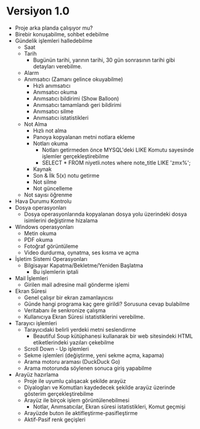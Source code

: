 # Versiyon 1.0

- Proje arka planda çalışıyor mu?
- Birebir konuşabilme, sohbet edebilme
- Gündelik işlemleri halledebilme
  - Saat
  - Tarih
    - Bugünün tarihi, yarının tarihi, 30 gün sonrasının tarihi gibi detayları verebilme.
  - Alarm
  - Anımsatıcı (Zamanı gelince okuyabilme)
    - Hızlı anımsatıcı
    - Anımsatıcı okuma
    - Anımsatıcı bildirimi (Show Balloon)
    - Anımsatıcı tamamlandı geri bildirimi
    - Anımsatıcı silme
    - Anımsatıcı istatistikleri
  - Not Alma
    - Hızlı not alma
    - Panoya kopyalanan metni notlara ekleme
    - Notları okuma
      - Notları getirmeden önce MYSQL'deki LIKE Komutu sayesinde işlemler gerçekleştirebilme
      - SELECT * FROM niyetli.notes where note_title LIKE 'zmx%';	
    - Kaynak
    - Son & İlk 5(x) notu getirme
    - Not silme
    - Not güncelleme
  - Not sayısı öğrenme
- Hava Durumu Kontrolu
- Dosya operasyonları
    - Dosya operasyonlarında kopyalanan dosya yolu üzerindeki dosya isimlerini değiştirme hizalama
- Windows operasyonları
  - Metin okuma
  - PDF okuma
  - Fotoğraf görüntüleme
  - Video durdurma, oynatma, ses kısma ve açma
- İşletim Sistemi Operasyonları
  - Bilgisayar Kapatma/Bekletme/Yeniden Başlatma
    - Bu işlemlerin iptali
- Mail İşlemleri
  - Girilen mail adresine mail gönderme işlemi
- Ekran Süresi
  - Genel çalışır bir ekran zamanlayıcısı
  - Günde hangi programa kaç gere girildi? Sorusuna cevap bulabilme
  - Veritabanı ile senkronize çalışma
  - Kullanıcıya Ekran Süresi istatistiklerini verebilme.
- Tarayıcı işlemleri
  - Tarayıcıdaki belirli yerdeki metni seslendirme
    - Beautiful Soup kütüphanesi kullanarak bir web sitesindeki HTML etiketlerindeki yazıları çekebilme
  - Scroll Down - Up işlemleri
  - Sekme işlemleri (değiştirme, yeni sekme açma, kapama)
  - Arama motoru araması (DuckDuck Go)
  - Arama motorunda söylenen sonuca giriş yapabilme
- Arayüz hazırlama
  - Proje ile uyumlu çalışacak şekilde arayüz
  - Diyalogları ve Komutları kaydedecek şekilde arayüz üzerinde gösterim gerçekleştirebilme
  - Arayüz ile birçok işlem görüntülenebilmesi
    - Notlar, Anımsatıcılar, Ekran süresi istatistikleri, Komut geçmişi
  - Arayüzde buton ile aktifleştirme-pasifleştirme
  - Aktif-Pasif renk geçişleri
